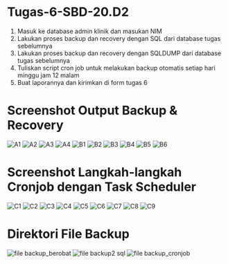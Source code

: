 # Tugas-6-SBD-20.D2

1. Masuk ke database admin klinik dan masukan NIM
2. Lakukan proses backup dan recovery dengan SQL dari database tugas sebelumnya
3. Lakukan proses backup dan recovery dengan SQLDUMP dari database tugas sebelumnya
4. Tuliskan script cron job untuk melakukan backup otomatis setiap hari minggu jam 12 malam
5. Buat laporannya dan kirimkan di form tugas 6

# Screenshot Output Backup & Recovery
![A1](https://user-images.githubusercontent.com/106169328/172031765-b8860f0f-a51a-4721-aac8-9219d8df0d82.png)
![A2](https://user-images.githubusercontent.com/106169328/172031766-b91c9bda-9374-494a-b3c1-fe6506837cd0.png)
![A3](https://user-images.githubusercontent.com/106169328/172031770-a58b7bad-8523-4da8-bc72-bd584c97bfeb.png)
![A4](https://user-images.githubusercontent.com/106169328/172031781-46b2c303-1546-463d-87cd-bc5d8f454ff5.png)
![B1](https://user-images.githubusercontent.com/106169328/172031788-829225ae-a722-44b3-baa6-64a82ec4de36.png)
![B2](https://user-images.githubusercontent.com/106169328/172031790-415069fb-7ee2-4aee-897c-7081d544d672.png)
![B3](https://user-images.githubusercontent.com/106169328/172031798-01fb765a-9fdf-47f8-8c50-c62e279cf9ce.png)
![B4](https://user-images.githubusercontent.com/106169328/172031800-1012d4d8-ec5a-45cb-a7fe-42e83297686d.png)
![B5](https://user-images.githubusercontent.com/106169328/172031805-16511153-1431-4fe6-8000-a2a33f1b4518.png)
![B6](https://user-images.githubusercontent.com/106169328/172031809-6ac11e9c-6355-49e3-afd1-58beaebd5414.png)

# Screenshot Langkah-langkah Cronjob dengan Task Scheduler
![C1](https://user-images.githubusercontent.com/106169328/172032411-8ec2dbbd-ff38-4da6-9cfd-5f706b8a3e44.png)
![C2](https://user-images.githubusercontent.com/106169328/172032416-ec2fb91f-2fa9-49c0-8e20-f92b21feea9a.png)
![C3](https://user-images.githubusercontent.com/106169328/172032420-baadb468-4463-4143-9ec6-ab42d03fc27e.png)
![C4](https://user-images.githubusercontent.com/106169328/172032429-15ced6c0-3223-4a3c-a946-323b4ac8f390.png)
![C5](https://user-images.githubusercontent.com/106169328/172032434-3d634973-3f70-4579-86c5-39cd710bf85f.png)
![C6](https://user-images.githubusercontent.com/106169328/172032435-2bad1288-d760-4b7e-96f3-dd03fedc2834.png)
![C7](https://user-images.githubusercontent.com/106169328/172032440-9657b1d3-549f-4666-9869-1373cee97122.png)
![C8](https://user-images.githubusercontent.com/106169328/172032446-0e9663e0-020c-42a3-95e3-67f5ec233626.png)
![C9](https://user-images.githubusercontent.com/106169328/172032450-b66d6f48-0aca-4819-bddc-6076460682f5.png)

# Direktori File Backup 
![file backup_berobat](https://user-images.githubusercontent.com/106169328/172031853-7ff5dffe-8283-4e6d-9cd3-b89567503868.png)
![file backup2 sql](https://user-images.githubusercontent.com/106169328/172031859-f8640c38-cd6a-44e8-9bb9-9bb59fa94aa5.png)
![file backup_cronjob](https://user-images.githubusercontent.com/106169328/172032403-c24d7dd8-8fac-4bdd-97d5-7614a5f9463e.png)

